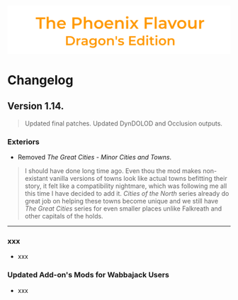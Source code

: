 ![image](images/Banner.png)

# Changelog

## Version 1.14.

> Updated final patches. Updated DynDOLOD and Occlusion outputs.

### Exteriors

* Removed _The Great Cities - Minor Cities and Towns_.
> I should have done long time ago. Even thou the mod makes non-existant vanilla versions of towns look like actual towns befitting their story, it felt like a compatibility nightmare, which was following me all this time I have decided to add it. _Cities of the North_ series already do great job on helping these towns become unique and we still have _The Great Cities_ series for even smaller places unlike Falkreath and other capitals of the holds.

---

### xxx

* xxx

### Updated Add-on's Mods for Wabbajack Users

* xxx
